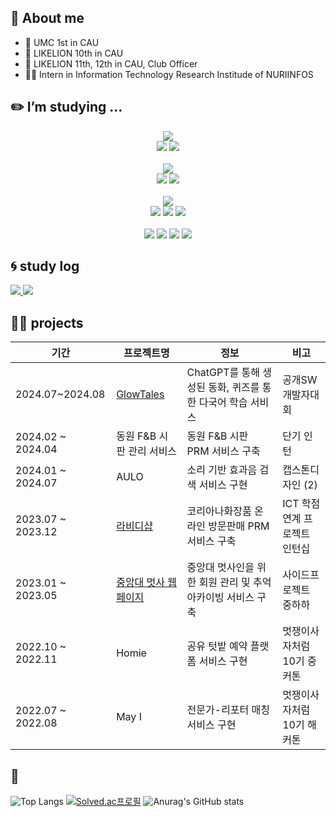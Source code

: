 ## 🙌 About me
- 🍏 UMC 1st in CAU
- 🦁 LIKELION 10th in CAU
- 🦁 LIKELION 11th, 12th in CAU, Club Officer
- 👨‍💼 Intern in Information Technology Research Institude of NURIINFOS

## ✏️ I’m studying …
<div align=center> 
  <img src="https://img.shields.io/badge/java-007396?style=flat&logo=java&logoColor=white"> 
  <br>
  <img src="https://img.shields.io/badge/spring-6DB33F?style=flat&logo=spring&logoColor=white">
  <img src="https://img.shields.io/badge/springboot-6DB33F?style=flat&logo=springboot&logoColor=white"> 
  <br>
  <br>

  <img src="https://img.shields.io/badge/python-3776AB?style=flat&logo=python&logoColor=white">
  <br>
  <img src="https://img.shields.io/badge/django-092E20?style=flat&logo=django&logoColor=white">
  <img src="https://img.shields.io/badge/django rest framework-92292d?style=flat&logo=&logoColor=white">
  <br>
  <br>


  <img src="https://img.shields.io/badge/amazon aws-232F3E?style=flat&logo=amazonaws&logoColor=white">
  <br>
  <img src="https://img.shields.io/badge/amazon s3-569A31?style=flat&logo=amazons3&logoColor=white">
  <img src="https://img.shields.io/badge/amazon rds-527FFF?style=flat&logo=amazonrds&logoColor=white">
  <img src="https://img.shields.io/badge/amazon ec2-FF9900?style=flat&logo=amazonec2&logoColor=white">
  <br>
  <br>

  <img src="https://img.shields.io/badge/mysql-4479A1?style=flat&logo=mysql&logoColor=white">
  <img src="https://img.shields.io/badge/mariadb-003545?style=flat&logo=mariadb&logoColor=white">
  <img src="https://img.shields.io/badge/oracle-F80000?style=flat&logo=oracle&logoColor=white">
  <img src="https://img.shields.io/badge/postgresql-4169E1?style=flat&logo=postgresql&logoColor=white">
</div>

## 🌀 study log
<a href=https://velog.io/@hayeong/posts> <img src="https://img.shields.io/badge/Velog-20C997?style=flat&logo=velog&logoColor=white&link=https://velog.io/@hayeong/posts"> </a>
<a href=https://every-goofy-goody.notion.site/every-goofy-goody/5f7fc648c7d244feacbc324ba7dbb5bb> <img src="https://img.shields.io/badge/Notion-000000?style=flat&logo=Notion&logoColor=white&link=https://every-goofy-goody.notion.site/every-goofy-goody/5f7fc648c7d244feacbc324ba7dbb5bb"> </a>

## 👨‍🌾 projects
| 기간 | 프로젝트명 | 정보 | 비고 |
| --- | --- | --- | --- |
| 2024.07~2024.08 | [GlowTales](https://glowtales.netlify.app/login) | ChatGPT를 통해 생성된 동화, 퀴즈를 통한 다국어 학습 서비스 | 공개SW개발자대회 |
| 2024.02 ~ 2024.04 | 동원 F&B 시판 관리 서비스 | 동원 F&B 시판 PRM 서비스 구축 | 단기 인턴 |
| 2024.01 ~ 2024.07 | AULO | 소리 기반 효과음 검색 서비스 구현 | 캡스톤디자인 (2) |
| 2023.07 ~ 2023.12 | [라비디샵](https://lavidamall.co.kr/) | 코리아나화장품 온라인 방문판매 PRM 서비스 구축 | ICT 학점연계 프로젝트 인턴십 |
| 2023.01 ~ 2023.05 | [중앙대 멋사 웹페이지](https://cau-likelion.org/) | 중앙대 멋사인을 위한 회원 관리 및 추억 아카이빙 서비스 구축 | 사이드프로젝트 중하하 |
| 2022.10 ~ 2022.11 | Homie | 공유 텃밭 예약 플랫폼 서비스 구현 | 멋쟁이사자처럼 10기 중커톤 |
| 2022.07 ~ 2022.08 | May I | 전문가-리포터 매칭 서비스 구현 | 멋쟁이사자처럼 10기 해커톤 |

## 🍓
![Top Langs](https://github-readme-stats.vercel.app/api/top-langs/?username=hayeongKo&exclude_repo=UMC_iOS&layout=compact)
[![Solved.ac프로필](http://mazassumnida.wtf/api/generate_badge?boj=polarpheno)](https://solved.ac/polarpheno)
![Anurag's GitHub stats](https://github-readme-stats.vercel.app/api?username=hayeongKo&show_icons=true&theme=blueberry)
